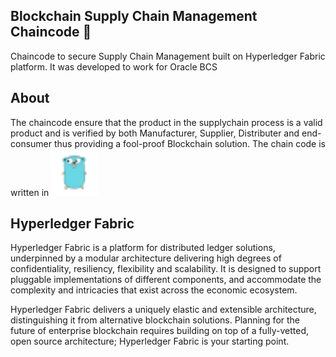 ## Blockchain Supply Chain Management Chaincode :link:

Chaincode to secure Supply Chain Management built on Hyperledger Fabric platform. 
It was developed to work for Oracle BCS

## About

The chaincode ensure that the product in the supplychain process is a valid product and is verified 
by both Manufacturer, Supplier, Distributer and end-consumer thus providing a fool-proof Blockchain solution.
The chain code is written in <img src=static/download.png height=75 />


## Hyperledger Fabric

Hyperledger Fabric is a platform for distributed ledger solutions, underpinned
by a modular architecture delivering high degrees of confidentiality,
resiliency, flexibility and scalability. It is designed to support pluggable
implementations of different components, and accommodate the complexity and
intricacies that exist across the economic ecosystem.

Hyperledger Fabric delivers a uniquely elastic and extensible architecture,
distinguishing it from alternative blockchain solutions. Planning for the
future of enterprise blockchain requires building on top of a fully-vetted,
open source architecture; Hyperledger Fabric is your starting point.
